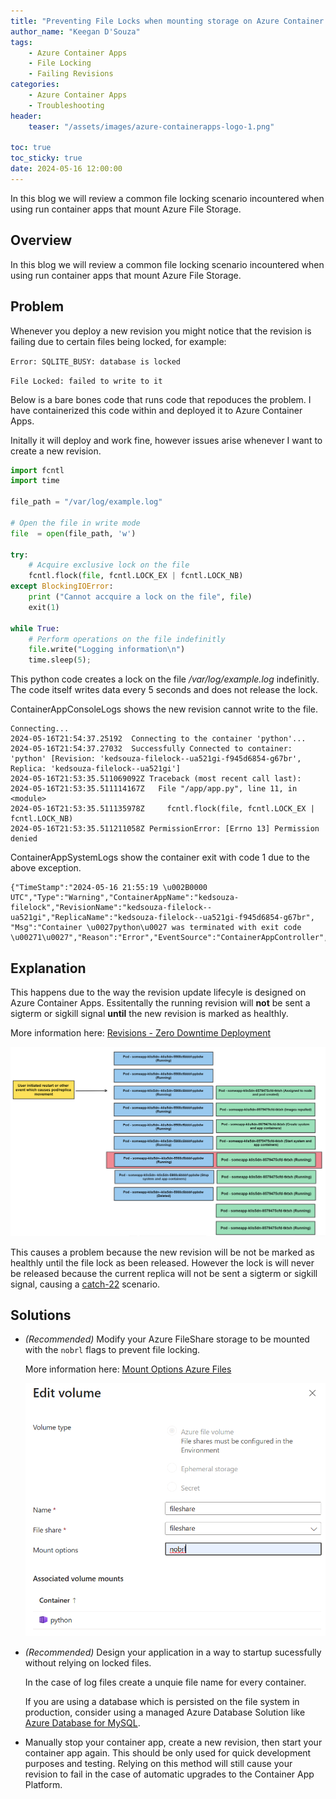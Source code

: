 ```yaml
---
title: "Preventing File Locks when mounting storage on Azure Container Apps"
author_name: "Keegan D'Souza"
tags:
    - Azure Container Apps
    - File Locking
    - Failing Revisions
categories:
    - Azure Container Apps 
    - Troubleshooting 
header:
    teaser: "/assets/images/azure-containerapps-logo-1.png" 

toc: true
toc_sticky: true
date: 2024-05-16 12:00:00
---
```


In this blog we will review a common file locking scenario incountered when using run container apps that mount Azure File Storage.

## Overview 
In this blog we will review a common file locking scenario incountered when using run container apps that mount Azure File Storage.

## Problem
Whenever you deploy a new revision you might notice that the revision is failing due to certain files being locked, for example:

```Error: SQLITE_BUSY: database is locked```

```File Locked: failed to write to it```

Below is a bare bones code that runs code that repoduces the problem. I have containerized this code within and deployed it to Azure Container Apps. 

Initally it will deploy and work fine, however issues arise whenever I want to create a new revision. 

```python
import fcntl
import time

file_path = "/var/log/example.log"

# Open the file in write mode
file  = open(file_path, 'w')

try:
    # Acquire exclusive lock on the file
    fcntl.flock(file, fcntl.LOCK_EX | fcntl.LOCK_NB)
except BlockingIOError:
    print ("Cannot accquire a lock on the file", file)
    exit(1)

while True:
    # Perform operations on the file indefinitly
    file.write("Logging information\n")
    time.sleep(5);
```

This python code creates a lock on the file */var/log/example.log* indefinitly. The code itself writes data every 5 seconds and does not release the lock.

ContainerAppConsoleLogs shows the new revision cannot write to the file.

```
Connecting...
2024-05-16T21:54:37.25192  Connecting to the container 'python'...
2024-05-16T21:54:37.27032  Successfully Connected to container: 'python' [Revision: 'kedsouza-filelock--ua521gi-f945d6854-g67br', Replica: 'kedsouza-filelock--ua521gi']
2024-05-16T21:53:35.511069092Z Traceback (most recent call last):
2024-05-16T21:53:35.511114167Z   File "/app/app.py", line 11, in <module>
2024-05-16T21:53:35.511135978Z     fcntl.flock(file, fcntl.LOCK_EX | fcntl.LOCK_NB)
2024-05-16T21:53:35.511211058Z PermissionError: [Errno 13] Permission denied
```

ContainerAppSystemLogs show the container exit with code 1 due to the above exception.

```
{"TimeStamp":"2024-05-16 21:55:19 \u002B0000 UTC","Type":"Warning","ContainerAppName":"kedsouza-filelock","RevisionName":"kedsouza-filelock--ua521gi","ReplicaName":"kedsouza-filelock--ua521gi-f945d6854-g67br",
"Msg":"Container \u0027python\u0027 was terminated with exit code \u00271\u0027","Reason":"Error","EventSource":"ContainerAppController","Count":3}
```

## Explanation 
This happens due to the way the revision update lifecyle is designed on Azure Container Apps.
Essitentally the running revision will **not** be sent a sigterm or sigkill signal **until** the new revision is marked as healthly. 

More information here: [Revisions - Zero Downtime Deployment](https://learn.microsoft.com/en-us/azure/container-apps/revisions#zero-downtime-deployment)

![alt text](/media/2024/05/ACA-revision-restart-lifecycle.png)

This causes a problem because the new revision will be not be marked as healthly until the file lock as been released. 
However the lock is will never be released because the current replica will not be sent a sigterm or sigkill signal, causing a [catch-22](https://www.merriam-webster.com/dictionary/catch-22) scenario. 


## Solutions
- *(Recommended)* Modify your Azure FileShare storage to be mounted with the ```nobrl``` flags to prevent file locking.

  More information here: [Mount Options Azure Files](https://learn.microsoft.com/en-us/troubleshoot/azure/azure-kubernetes/storage/mountoptions-settings-azure-files)

  ![alt text](/media/2024/05/ACA-mount-options.png)

- *(Recommended)* Design your application in a way to startup sucessfully without relying on locked files. 

  In the case of log files create a unquie file name for every container. 

  If you are using a database which is persisted on the file system in production, consider using a managed Azure Database Solution like [Azure Database for MySQL](https://azure.microsoft.com/en-us/products/mysql). 
- Manually stop your container app, create a new revision, then start your container app again. This should be only used for quick development purposes and testing. Relying on this method will still cause your revision to fail in the case of automatic upgrades to the Container App Platform. 
